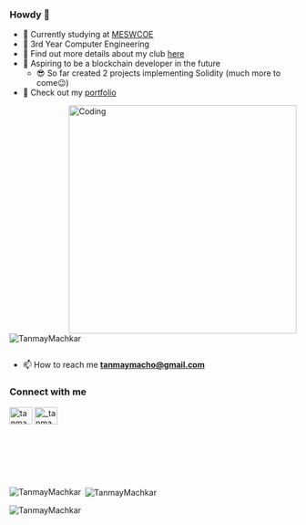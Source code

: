 ### Howdy 👋

- 🔭 Currently studying at [MESWCOE](https://mescoe.mespune.org/)
- 🌱 3rd Year Computer Engineering
- 👯 Find out more details about my club [here](https://github.com/Avinya-co)
- 🤔 Aspiring to be a blockchain developer in the future
  - 😎 So far created 2 projects implementing Solidity (much more to come😉)
- 🧾 Check out my [portfolio](https://tanmaymachkar.github.io/resume-profile/)

<img align="right" alt="Coding" width="400" src="https://i.giphy.com/media/v1.Y2lkPTc5MGI3NjExY2I2eWlodzRsb2FyNGtmeGxmNGpsM2phN3E5YjB5dDdpaDRiaG1nMCZlcD12MV9pbnRlcm5hbF9naWZfYnlfaWQmY3Q9Zw/qgQUggAC3Pfv687qPC/giphy.gif">

<p align="left"> <img src="https://komarev.com/ghpvc/?username=TanmayMachkar&label=Profile%20views&color=0e75b6&style=flat" alt="TanmayMachkar" /> </p>

<p align="left"> <a href="https://twitter.com/" target="blank"><img src="https://img.shields.io/twitter/follow/?logo=twitter&style=for-the-badge" alt="" /></a> </p>

- 📫 How to reach me **tanmaymacho@gmail.com**

<h3 align="left">Connect with me</h3>
<p align="left">
<a href="https://www.linkedin.com/in/tanmay-machkar-9369a0299" target="blank"><img align="center" src="https://raw.githubusercontent.com/rahuldkjain/github-profile-readme-generator/master/src/images/icons/Social/linked-in-alt.svg" alt="tanmay-machkar-9369a0299" height="30" width="40" /></a>
<a href="https://www.instagram.com/_tanmayyy12/" target="blank"><img align="center" src="https://raw.githubusercontent.com/rahuldkjain/github-profile-readme-generator/master/src/images/icons/Social/instagram.svg" alt="_tanmayyy12" height="30" width="40" /></a>
</p>

<br></br>

<br></br>


<p><img align="left" src="https://github-readme-stats.vercel.app/api/top-langs?username=TanmayMachkar&show_icons=true&locale=en&layout=compact" alt="TanmayMachkar" /></p>

<p>&nbsp;<img align="center" src="https://github-readme-stats.vercel.app/api?username=TanmayMachkar&show_icons=true&locale=en" alt="TanmayMachkar" /></p>

<p><img align="center" src="https://github-readme-streak-stats.herokuapp.com/?user=TanmayMachkar&" alt="TanmayMachkar" /></p>
